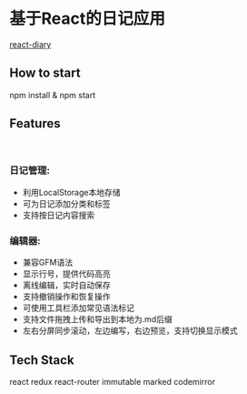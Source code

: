 # 基于React的日记应用

[react-diary](http://minsky.me/diary)

## How to start

npm install & npm start

## Features
 
### 日记管理:

* 利用LocalStorage本地存储
* 可为日记添加分类和标签
* 支持按日记内容搜索

### 编辑器:

* 兼容GFM语法
* 显示行号，提供代码高亮
* 离线编辑，实时自动保存
* 支持撤销操作和恢复操作
* 可使用工具栏添加常见语法标记
* 支持文件拖拽上传和导出到本地为.md后缀
* 左右分屏同步滚动，左边编写，右边预览，支持切换显示模式

## Tech Stack
react
redux
react-router
immutable
marked
codemirror



